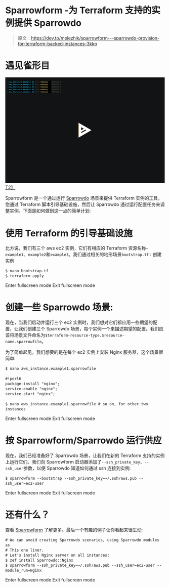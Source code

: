 # Sparrowform -为 Terraform 支持的实例提供 Sparrowdo

> 原文：<https://dev.to/melezhik/sparrowform---sparrowdo-provision-for-terraform-backed-instances-3kkp>

# 遇见雀形目

[![asciicast](img/ec428c4440c88ddbf1524b22a82435be.png)T2】](https://asciinema.org/a/158919)

Sparrowform 是一个通过运行 [Sparrowdo](https://github.com/melezhik/sparrowdo) 场景来提供 Terraform 实例的工具。您通过 Terraform 脚本引导基础设施，然后让 Sparrowdo 通过运行配置任务来调整实例。下面是如何做到这一点的简单计划:

# 使用 Terraform 的引导基础设施

比方说，我们有三个 aws ec2 实例，它们有相应的 Terraform 资源名称- `example1`、`example2`和`example3`。我们通过相关的地形场景`bootstrap.tf` :
创建实例

```
$ nano bootstrap.tf
$ terraform apply 
```

Enter fullscreen mode Exit fullscreen mode

# 创建一些 Sparrowdo 场景:

现在，当我们启动并运行三个 ec2 实例时，我们想对它们都应用一些期望的配置，让我们创建三个 Sparrowdo 场景，每个实例一个来描述期望的配置。我们应该将场景文件命名为`$terraform-resource-type.$resource-name.sparrowfile`。

为了简单起见，我们想要的是在每个 ec2 实例上安装 Nginx 服务器，这个场景很简单:

```
$ nano aws_instance.example1.sparrowfile

#!perl6
package-install "nginx";
service-enable "nginx";
service-start "nginx";

$ nano aws_instance.example1.sparrowfile # so on, for other two instances 
```

Enter fullscreen mode Exit fullscreen mode

# 按 Sparrowform/Sparrowdo 运行供应

现在，我们已经准备好了 Sparrowdo 场景，让我们在新的 Terraform 支持的实例上运行它们。我们向 Sparrowform 启动器添加了`--ssh_private_key`、`--ssh_user`参数，以便 Sparrowdo 知道如何通过 ssh 连接到实例:

```
$ sparrowform --bootstrap --ssh_private_key=~/.ssh/aws.pub --ssh_user=ec2-user 
```

Enter fullscreen mode Exit fullscreen mode

# 还有什么？

查看 [Sparrowform](https://github.com/melezhik/sparrowform) 了解更多。最后一个有趣的例子让你看起来很生动:

```
# We can avoid creating Sparrowdo scenarios, using Sparrowdo modules as 
# This one liner.
# Let's install Nginx server on all instances:
$ zef install Sparrowdo::Nginx
$ sparrowform --ssh_private_key=~/.ssh/aws.pub --ssh_user=ec2-user --module_run=Nginx 
```

Enter fullscreen mode Exit fullscreen mode